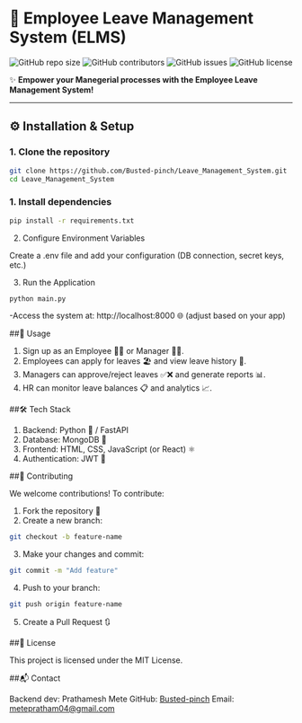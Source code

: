 # 🏢 Employee Leave Management System (ELMS)

![GitHub repo size](https://img.shields.io/github/repo-size/Busted-pinch/Leave_Management_System)
![GitHub contributors](https://img.shields.io/github/contributors/Busted-pinch/Leave_Management_System)
![GitHub issues](https://img.shields.io/github/issues/Busted-pinch/Leave_Management_System)
![GitHub license](https://img.shields.io/github/license/Busted-pinch/Leave_Management_System)

✨ **Empower your Manegerial processes with the Employee Leave Management System!**

---

## ⚙️ Installation & Setup

### 1. Clone the repository
```bash
git clone https://github.com/Busted-pinch/Leave_Management_System.git
cd Leave_Management_System
```

### 1. Install dependencies
```bash
pip install -r requirements.txt
```
2. Configure Environment Variables

Create a .env file and add your configuration (DB connection, secret keys, etc.)

3. Run the Application
```bash
python main.py
```
-Access the system at: http://localhost:8000
🌐 (adjust based on your app)


##📝 Usage

1. Sign up as an Employee 👨‍💼 or Manager 👩‍💼.
2. Employees can apply for leaves 🏖️ and view leave history 📜.
3. Managers can approve/reject leaves ✅❌ and generate reports 📊.
4. HR can monitor leave balances 📋 and analytics 📈.

##🛠️ Tech Stack

1. Backend: Python 🐍 / FastAPI
2. Database: MongoDB 🍃
3. Frontend: HTML, CSS, JavaScript (or React) ⚛️
4. Authentication: JWT 🔐

##🤝 Contributing

We welcome contributions! To contribute:
1. Fork the repository 🍴
2. Create a new branch:
```bash
git checkout -b feature-name
```
3. Make your changes and commit:
```bash
git commit -m "Add feature"
```
4. Push to your branch:
```bash
git push origin feature-name
```
5. Create a Pull Request 🔃

##📄 License

This project is licensed under the MIT License.

##📬 Contact

Backend dev: Prathamesh Mete
GitHub: [Busted-pinch](https://github.com/Busted-pinch)
Email: metepratham04@gmail.com






